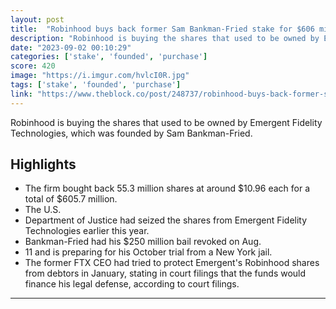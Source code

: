```yaml
---
layout: post
title:  "Robinhood buys back former Sam Bankman-Fried stake for $606 million"
description: "Robinhood is buying the shares that used to be owned by Emergent Fidelity Technologies, which was founded by Sam Bankman-Fried."
date: "2023-09-02 00:10:29"
categories: ['stake', 'founded', 'purchase']
score: 420
image: "https://i.imgur.com/hvlcI0R.jpg"
tags: ['stake', 'founded', 'purchase']
link: "https://www.theblock.co/post/248737/robinhood-buys-back-former-sam-bankman-fried-stake-for-606-million?utm_source=twitter&amp;utm_medium=social"
---
```


Robinhood is buying the shares that used to be owned by Emergent Fidelity Technologies, which was founded by Sam Bankman-Fried.

## Highlights

- The firm bought back 55.3 million shares at around $10.96 each for a total of $605.7 million.
- The U.S.
- Department of Justice had seized the shares from Emergent Fidelity Technologies earlier this year.
- Bankman-Fried had his $250 million bail revoked on Aug.
- 11 and is preparing for his October trial from a New York jail.
- The former FTX CEO had tried to protect Emergent's Robinhood shares from debtors in January, stating in court filings that the funds would finance his legal defense, according to court filings.

---
